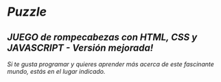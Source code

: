 # **_Puzzle_**

## **_JUEGO de rompecabezas con HTML, CSS y JAVASCRIPT - Versión mejorada!_**

_Si te gusta programar y quieres aprender más acerca de este fascinante mundo, estás en el lugar indicado._
